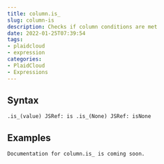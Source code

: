 ```yaml
---
title: column.is_
slug: column-is
description: Checks if column conditions are met
date: 2022-01-25T07:39:54
tags:
- plaidcloud
- expression
categories:
- PlaidCloud
- Expressions
---
```



## Syntax



```
.is_(value) JSRef: is .is_(None) JSRef: isNone
```


## Examples



```
Documentation for column.is_ is coming soon.
```
